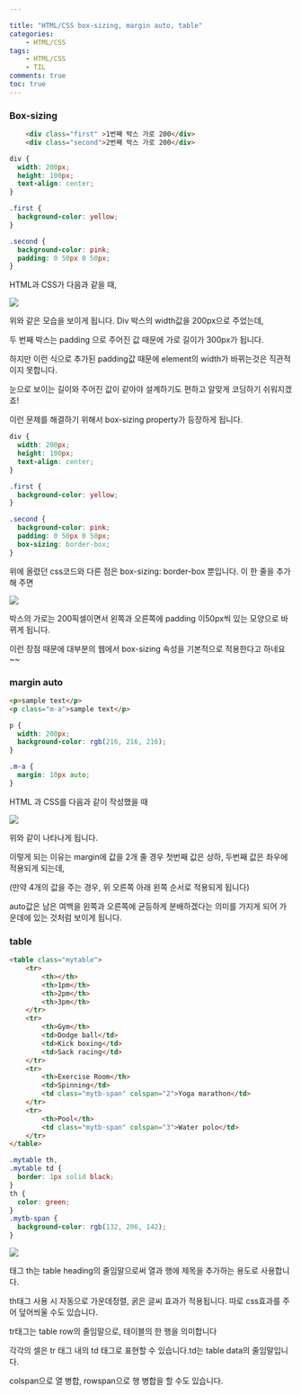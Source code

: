 ```yaml
---

title: "HTML/CSS box-sizing, margin auto, table"
categories:
    - HTML/CSS
tags:
    - HTML/CSS
    - TIL
comments: true
toc: true
---
```


### Box-sizing

```html
    <div class="first" >1번째 박스 가로 200</div>
    <div class="second">2번째 박스 가로 200</div>
```

```css
div {
  width: 200px;
  height: 100px;
  text-align: center;
}

.first {
  background-color: yellow;
}

.second {
  background-color: pink;
  padding: 0 50px 0 50px;
}
```

HTML과 CSS가 다음과 같을 때,

![](https://i.ibb.co/YfgWz1Y/2020-10-19-7-30-50.png)

위와 같은 모습을 보이게 됩니다. Div 박스의 width값을 200px으로 주었는데, 

두 번째 박스는 padding 으로 주어진 값 때문에 가로 길이가 300px가 됩니다.

하지만 이런 식으로 추가된 padding값 때문에 element의 width가 바뀌는것은 직관적이지 못합니다. 

눈으로 보이는 길이와 주어진 값이 같아야 설계하기도 편하고 알맞게 코딩하기 쉬워지겠죠!

이런 문제를 해결하기 위해서 box-sizing property가 등장하게 됩니다.

```css
div {
  width: 200px;
  height: 100px;
  text-align: center;
}

.first {
  background-color: yellow;
}

.second {
  background-color: pink;
  padding: 0 50px 0 50px;
  box-sizing: border-box;
}
```

위에 올렸던 css코드와 다른 점은 box-sizing: border-box 뿐입니다. 이 한 줄을 추가해 주면

![](https://i.ibb.co/hmSxMLZ/2020-10-19-7-57-45.png)

박스의 가로는 200픽셀이면서 왼쪽과 오른쪽에 padding 이50px씩 있는 모양으로 바뀌게 됩니다.

이런 장점 때문에 대부분의 웹에서 box-sizing 속성을 기본적으로 적용한다고 하네요~~

### margin auto

```html
<p>sample text</p>
<p class="m-a">sample text</p>
```

```css
p {
  width: 200px;
  background-color: rgb(216, 216, 216);
}

.m-a {
  margin: 10px auto;
}
```

HTML 과 CSS를 다음과 같이 작성했을 때

![](https://i.ibb.co/Wg79M5J/2020-10-19-8-11-48.png)

위와 같이 나타나게 됩니다.

이렇게 되는 이유는 margin에 값을 2개 줄 경우 첫번째 값은 상하, 두번째 값은 좌우에 적용되게 되는데,

(만약 4개의 값을 주는 경우, 위 오른쪽 아래 왼쪽 순서로 적용되게 됩니다)

auto값은 남은 여백을 왼쪽과 오른쪽에 균등하게 분배하겠다는 의미를 가지게 되어 가운데에 있는 것처럼 보이게 됩니다.

### table

```html
<table class="mytable">
    <tr>
        <th></th>
        <th>1pm</th>
        <th>2pm</th>
        <th>3pm</th>
    </tr>
    <tr>
        <th>Gym</th>
        <td>Dodge ball</td>
        <td>Kick boxing</td>
        <td>Sack racing</td>
    </tr>
    <tr>
        <th>Exercise Room</th>
        <td>Spinning</td>
        <td class="mytb-span" colspan="2">Yoga marathon</td>
    </tr>
    <tr>
        <th>Pool</th>
        <td class="mytb-span" colspan="3">Water polo</td>
    </tr>
</table>
```

```css
.mytable th,
.mytable td {
  border: 1px solid black;
}
th {
  color: green;
}
.mytb-span {
  background-color: rgb(132, 206, 142);
}
```

![](https://i.ibb.co/VQqk2NT/2020-10-19-8-21-42.png)

태그 th는 table heading의 줄임말으로써 열과 행에 제목을 추가하는 용도로 사용합니다.

th태그 사용 시 자동으로 가운데정렬, 굵은 글씨 효과가 적용됩니다. 따로 css효과를 주어 덮어씌울 수도 있습니다.

tr태그는 table row의 줄임말으로, 테이블의 한 행을 의미합니다

각각의 셀은 tr 태그 내의 td 태그로 표현할 수 있습니다.td는 table data의 줄임말입니다. 

colspan으로 열 병합, rowspan으로 행 병합을 할 수도 있습니다. 

